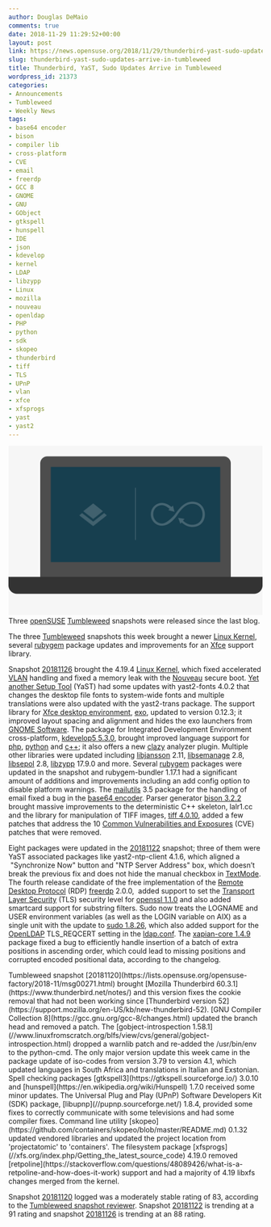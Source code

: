 ```yaml
---
author: Douglas DeMaio
comments: true
date: 2018-11-29 11:29:52+00:00
layout: post
link: https://news.opensuse.org/2018/11/29/thunderbird-yast-sudo-updates-arrive-in-tumbleweed/
slug: thunderbird-yast-sudo-updates-arrive-in-tumbleweed
title: Thunderbird, YaST, Sudo Updates Arrive in Tumbleweed
wordpress_id: 21373
categories:
- Announcements
- Tumbleweed
- Weekly News
tags:
- base64 encoder
- bison
- compiler lib
- cross-platform
- CVE
- email
- freerdp
- GCC 8
- GNOME
- GNU
- GObject
- gtkspell
- hunspell
- IDE
- json
- kdevelop
- kernel
- LDAP
- libzypp
- Linux
- mozilla
- nouveau
- openldap
- PHP
- python
- sdk
- skopeo
- thunderbird
- tiff
- TLS
- UPnP
- vlan
- xfce
- xfsprogs
- yast
- yast2
---
```


![](/wp-content/uploads/2018/07/opensuse-laptop.gif)Three [openSUSE](https://www.opensuse.org/) [Tumbleweed](https://en.opensuse.org/Portal:Tumbleweed) snapshots were released since the last blog.

The three [Tumbleweed](https://en.opensuse.org/Portal:Tumbleweed) snapshots this week brought a newer [Linux Kernel](https://www.kernel.org/), several [rubygem](https://rubygems.org/) package updates and improvements for an [Xfce](https://www.xfce.org/) support library.

Snapshot [20181126](https://lists.opensuse.org/opensuse-factory/2018-11/msg00290.html) brought the 4.19.4 [Linux Kernel](https://www.kernel.org/), which fixed accelerated [VLAN](https://en.wikipedia.org/wiki/Virtual_LAN) handling and fixed a memory leak with the [Nouveau](https://nouveau.freedesktop.org/wiki/) secure boot. [Yet another Setup Tool](https://en.wikipedia.org/wiki/YaST) (YaST) had some updates with yast2-fonts 4.0.2 that changes the desktop file fonts to system-wide fonts and multiple translations were also updated with the yast2-trans package. The support library for [Xfce desktop environment](https://www.xfce.org/), [exo](//www.linuxfromscratch.org/blfs/view/cvs/xfce/exo.html), updated to version 0.12.3; it improved layout spacing and alignment and hides the exo launchers from [GNOME Software](https://wiki.gnome.org/Apps/Software). The package for Integrated Development Environment cross-platform, [kdevelop5 5.3.0](https://www.kdevelop.org/news/kdevelop-530-released), brought improved language support for [php](//www.php.net/), [python](https://www.python.org/) and [c++](https://en.wikipedia.org/wiki/C%2B%2B); it also offers a new [clazy](https://github.com/KDE/clazy) analyzer plugin. Multiple other libraries were updated including [libjansson](//www.digip.org/jansson/) 2.11, [libsemanage](https://github.com/SELinuxProject/selinux/tree/master/libsemanage) 2.8, [libsepol](https://github.com/SELinuxProject/selinux/tree/master/libsepol) 2.8, [libzypp](https://github.com/openSUSE/libzypp) 17.9.0 and more. Several [rubygem](https://rubygems.org/) packages were updated in the snapshot and rubygem-bundler 1.17.1 had a significant amount of additions and improvements including an add config option to disable platform warnings. The [mailutils](https://mailutils.org/) 3.5 package for the handling of email fixed a bug in the [base64 encoder](https://www.base64encode.org/). Parser generator [bison 3.2.2](//savannah.gnu.org/forum/forum.php?forum_id=9274) brought massive improvements to the deterministic C++ skeleton, lalr1.cc and the library for manipulation of TIFF images, [tiff 4.0.10](//www.simplesystems.org/libtiff/), added a few patches that address the 10 [Common Vulnerabilities and Exposures](https://en.wikipedia.org/wiki/Common_Vulnerabilities_and_Exposures) (CVE) patches that were removed.

Eight packages were updated in the [20181122](https://lists.opensuse.org/opensuse-factory/2018-11/msg00277.html) snapshot; three of them were YaST associated packages like yast2-ntp-client 4.1.6, which aligned a  "Synchronize Now" button and "NTP Server Address" box, which doesn’t break the previous fix and does not hide the manual checkbox in [TextMode](https://en.wikipedia.org/wiki/Text_mode). The fourth release candidate of the free implementation of the [Remote Desktop Protocol](https://en.wikipedia.org/wiki/Remote_Desktop_Protocol) (RDP) [freerdp](//www.freerdp.com/) 2.0.0,  added support to set the [Transport Layer Security](https://en.wikipedia.org/wiki/Transport_Layer_Security) (TLS) security level for [openssl 1.1.0](https://www.openssl.org/news/openssl-1.1.0-notes.html) and also added smartcard support for substring filters. Sudo now treats the LOGNAME and USER environment variables (as well as the LOGIN variable on AIX) as a single unit with the update to [sudo 1.8.26](https://www.sudo.ws/stable.html#1.8.26), which also added support for the [OpenLDAP](https://www.openldap.org/) TLS_REQCERT setting in the [ldap.conf](https://www.openldap.org/software/man.cgi?query=ldap.conf). The [xapian-core 1.4.9](https://xapian.org/docs/xapian-core-1.4.9/NEWS) package fixed a bug to efficiently handle insertion of a batch of extra positions in ascending order, which could lead to missing positions and corrupted encoded positional data, according to the changelog.

<!-- more -->Tumbleweed snapshot [20181120](https://lists.opensuse.org/opensuse-factory/2018-11/msg00271.html) brought [Mozilla Thunderbird 60.3.1](https://www.thunderbird.net/notes/) and this version fixes the cookie removal that had not been working since [Thunderbird version 52](https://support.mozilla.org/en-US/kb/new-thunderbird-52). [GNU Compiler Collection 8](https://gcc.gnu.org/gcc-8/changes.html) updated the branch head and removed a patch. The [gobject-introspection 1.58.1](//www.linuxfromscratch.org/blfs/view/cvs/general/gobject-introspection.html) dropped a warnlib patch and re-added the /usr/bin/env to the python-cmd. The only major version update this week came in the package update of iso-codes from version 3.79 to version 4.1, which updated languages in South Africa and translations in Italian and Exstonian. Spell checking packages [gtkspell3](https://gtkspell.sourceforge.io/) 3.0.10 and [hunspell](https://en.wikipedia.org/wiki/Hunspell) 1.7.0 received some minor updates. The Universal Plug and Play (UPnP) Software Developers Kit (SDK) package, [libupnp](//pupnp.sourceforge.net/) 1.8.4, provided some fixes to correctly communicate with some televisions and had some compiler fixes. Command line utility [skopeo](https://github.com/containers/skopeo/blob/master/README.md) 0.1.32 updated vendored libraries and updated the project location from 'projectatomic' to 'containers'. The filesystem package [xfsprogs](//xfs.org/index.php/Getting_the_latest_source_code) 4.19.0 removed [retpoline](https://stackoverflow.com/questions/48089426/what-is-a-retpoline-and-how-does-it-work) support and had a majority of 4.19 libxfs changes merged from the kernel.

Snapshot [20181120](https://lists.opensuse.org/opensuse-factory/2018-11/msg00271.html) logged was a moderately stable rating of 83, according to the [Tumbleweed snapshot reviewer](//review.tumbleweed.boombatower.com/). Snapshot [20181122](https://lists.opensuse.org/opensuse-factory/2018-11/msg00277.html) is trending at a 91 rating and snapshot [20181126](https://lists.opensuse.org/opensuse-factory/2018-11/msg00290.html) is trending at an 88 rating.
